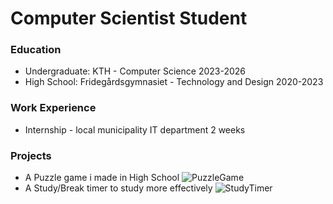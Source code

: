 # Computer Scientist Student

### Education
- Undergraduate: KTH - Computer Science 2023-2026
- High School: Fridegårdsgymnasiet - Technology and Design 2020-2023
### Work Experience
- Internship - local municipality IT department 2 weeks
### Projects
- A Puzzle game i made in High School
![PuzzleGame](https://github.com/SrQuacksAlot/portfolio/assets/52632838/afd0a2f3-7bd3-4e76-9b9e-270aaf8d7cab)
- A Study/Break timer to study more effectively
![StudyTimer](https://github.com/SrQuacksAlot/portfolio/assets/52632838/3f58bb4f-15d2-4f00-88df-451071d52c0b)

